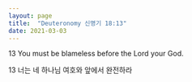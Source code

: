 ```yaml
---
layout: page
title:  "Deuteronomy 신명기 18:13"
date: 2021-03-03
---
```

13 You must be blameless before the Lord your God.

13 너는 네 하나님 여호와 앞에서 완전하라
